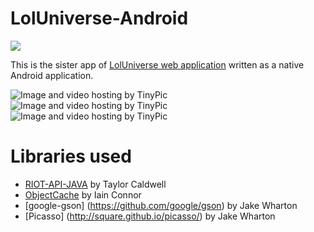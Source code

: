# LolUniverse-Android
<a href="https://www.dropbox.com/s/q78xiot6z0bnxwl/loluniverse.apk?dl=0" target="_blank"><img src="http://www.cloudadhost.com/download-apk2.png"/></a>

This is the sister app of [LolUniverse web application](https://github.com/sdesyllas/LoLUniverse) written
as a native Android application.

<img src="http://i58.tinypic.com/2my6a9x.png" border="0" alt="Image and video hosting by TinyPic">
<img src="http://i57.tinypic.com/hv2nbb.png" border="0" alt="Image and video hosting by TinyPic">
<img src="http://i58.tinypic.com/ruv5ae.png" border="0" alt="Image and video hosting by TinyPic">

# Libraries used
* [RIOT-API-JAVA](https://github.com/rithms/riot-api-java) by Taylor Caldwell
* [ObjectCache](https://github.com/iainconnor/ObjectCache) by Iain Connor
* [google-gson] (https://github.com/google/gson) by Jake Wharton
* [Picasso] (http://square.github.io/picasso/) by Jake Wharton
